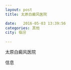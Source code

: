 ```yaml
--- 
layout: post 
title: 太原白癜风医院

date:   2016-05-03 13:39:56 
categories: 其他  
city: 临汾
  
--- 
```

   
太原白癜风医院

信息


